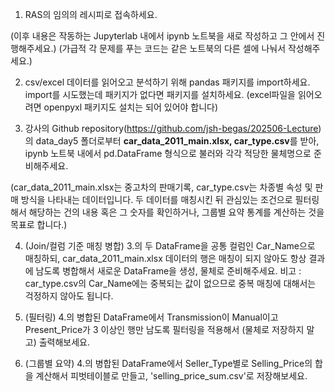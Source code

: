 1. RAS의 임의의 레시피로 접속하세요.

(이후 내용은 작동하는 Jupyterlab 내에서 ipynb 노트북을 새로 작성하고 그 안에서 진행해주세요.)
(가급적 각 문제를 푸는 코드는 같은 노트북의 다른 셀에 나눠서 작성해주세요.)

2. csv/excel 데이터를 읽어오고 분석하기 위해 pandas 패키지를 import하세요. import를 시도했는데 패키지가 없다면 패키지를 설치하세요. (excel파일을 읽어오려면 openpyxl 패키지도 설치는 되어 있어야 합니다)

3. 강사의 Github repository(https://github.com/jsh-begas/202506-Lecture)의 data_day5 폴더로부터 **car_data_2011_main.xlsx, car_type.csv**를 받아, ipynb 노트북 내에서 pd.DataFrame 형식으로 불러와 각각 적당한 물체명으로 준비해주세요.

(car_data_2011_main.xlsx는 중고차의 판매기록, car_type.csv는 차종별 속성 및 판매 방식을 나타내는 데이터입니다. 두 데이터를 매칭시킨 뒤 관심있는 조건으로 필터링해서 해당하는 건의 내용 혹은 그 숫자를 확인하거나, 그룹별 요약 통계를 계산하는 것을 목표로 합니다.)

4. (Join/컬럼 기준 매칭 병합) 3.의 두 DataFrame을 공통 컬럼인 Car_Name으로 매칭하되, car_data_2011_main.xlsx 데이터의 행은 매칭이 되지 않아도 항상 결과에 남도록 병합해서 새로운 DataFrame을 생성, 물체로 준비해주세요.
   비고 : car_type.csv의 Car_Name에는 중복되는 값이 없으므로 중복 매칭에 대해서는 걱정하지 않아도 됩니다.

5. (필터링) 4.의 병합된 DataFrame에서 Transmission이 Manual이고 Present_Price가 3 이상인 행만 남도록 필터링을 적용해서 (물체로 저장하지 말고) 출력해보세요.

6. (그룹별 요약) 4.의 병합된 DataFrame에서 Seller_Type별로 Selling_Price의 합을 계산해서 피벗테이블로 만들고, 'selling_price_sum.csv'로 저장해보세요.
